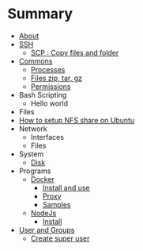 # Summary

* [About](README.md)
* [SSH](ssh.md)
   * [SCP : Copy files and folder](scp__copy_files_and_folder.md)
* [Commons](commons.md)
   * [Processes](processes.md)
   * [Files zip, tar, gz](files_zip_tar_gz.md)
   * [Permissions](permissions.md)
* Bash Scripting
   * Hello world
* Files
* [How to setup NFS share on Ubuntu](nfs_share_setup_ubuntu.md)
* Network
   * Interfaces
   * Files
* System
   * [Disk](disk.md)
* Programs
   * [Docker](docker.md)
       * [Install and use](docker_install.md)
       * [Proxy](docker_proxy.md)
       * [Samples](prgms_docker_samples.md)
   * [NodeJs](node_js_npm.md)
       * [Install](nodejs_install.md)
* [User and Groups](user_and_groups.md)
   * [Create super user](create_super_user.md)

